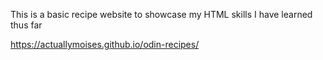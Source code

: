 This is a basic recipe website to showcase
my HTML skills I have learned thus far

https://actuallymoises.github.io/odin-recipes/
